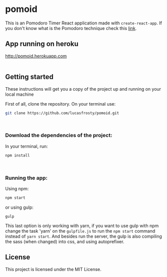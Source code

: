 # pomoid
This is an Pomodoro Timer React application made with `create-react-app`.
If you don't know what is the Pomodoro technique check this [link](https://en.wikipedia.org/wiki/Pomodoro_Technique).

## App running on heroku
http://pomoid.herokuapp.com
<br><br>

## Getting started
These instructions will get you a copy of the project up and running on your local machine

First of all, clone the repository. On your terminal use:
```sh
git clone https://github.com/lucasfrosty/pomoid.git
```
<br>

### Download the dependencies of the project:
In your terminal, run:
```sh
npm install
```
<br>

### Running the app:
Using npm:
```sh
npm start
```
or using gulp:
```
gulp
```
This last option is only working with yarn, if you want to use gulp with npm change the task 'yarn' on the `gulpfile.js` to run the `npm start` command instead of `yarn start`. And besides run the server, the gulp is also compiling the sass (when changed) into css, and using autoprefixer.
<br>

## License
This project is licensed under the MIT License.
